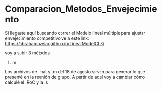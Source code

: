# Comparacion_Metodos_Envejecimiento  


Si llegaste aquí buscando correr el Modelo lineal múltiple para ajustar envejecimiento competitivo ve a este link:
https://abrahamavelar.github.io/LinearModelCLS/




voy a subir 3 métodos  
1. m

Los archivos de .mat y .m del 18 de agosto sirven para generar lo que presenté en la reunión de grupo. A partir de aquí voy a cambiar cómo calculé el .RoC y la .s 


